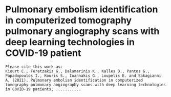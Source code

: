 # Pulmonary embolism identification in computerized tomography pulmonary angiography scans with deep learning technologies in COVID-19 patient


```
Please cite this work as:
Kiourt C., Feretzakis G., Dalamarinis K., Kalles D., Pantos G., Papadopoulos I., Kouris S., Ioannakis G., Loupelis E. and Sakagianni A, (2021), Pulmonary embolism identification in computerized tomography pulmonary angiography scans with deep learning technologies in COVID-19 patients, ...........
```
